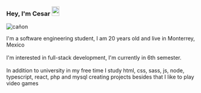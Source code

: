 ###  Hey, I'm Cesar <img width="20px" height="25px" src="https://em-content.zobj.net/source/noto-emoji-animations/344/waving-hand_medium-light-skin-tone_1f44b-1f3fc_1f3fc.gif">

![cañon](https://github.com/cesargmc/cesargmc/assets/106213582/d8a4b5f5-0eac-45ff-81b0-e995c602eeb9)

I'm a software engineering student, I am 20 years old and live in Monterrey, Mexico 
<br><br>
I'm interested in full-stack development, I'm currently in 6th semester.
<br><br>
In addition to university in my free time I study html, css, sass, js, node, typescript, react, php and mysql creating projects besides that I like to play video games 
